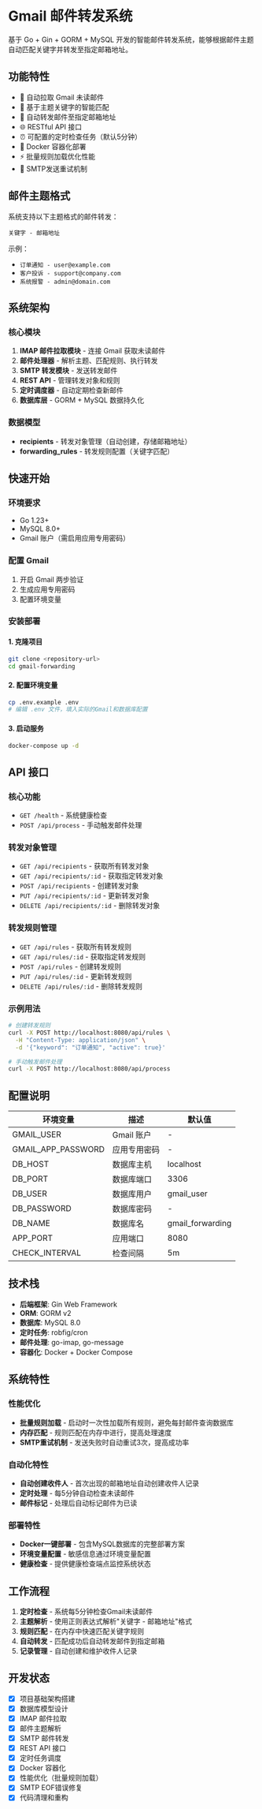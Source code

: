 # Gmail 邮件转发系统

基于 Go + Gin + GORM + MySQL 开发的智能邮件转发系统，能够根据邮件主题自动匹配关键字并转发至指定邮箱地址。

## 功能特性

- 🔄 自动拉取 Gmail 未读邮件
- 🎯 基于主题关键字的智能匹配
- 📧 自动转发邮件至指定邮箱地址
- 🌐 RESTful API 接口
- ⏰ 可配置的定时检查任务（默认5分钟）
- 🐳 Docker 容器化部署
- ⚡ 批量规则加载优化性能
- 🔄 SMTP发送重试机制

## 邮件主题格式

系统支持以下主题格式的邮件转发：

```
关键字 - 邮箱地址
```

示例：
- `订单通知 - user@example.com`
- `客户投诉 - support@company.com`
- `系统报警 - admin@domain.com`

## 系统架构

### 核心模块

1. **IMAP 邮件拉取模块** - 连接 Gmail 获取未读邮件
2. **邮件处理器** - 解析主题、匹配规则、执行转发  
3. **SMTP 转发模块** - 发送转发邮件
4. **REST API** - 管理转发对象和规则
5. **定时调度器** - 自动定期检查新邮件
6. **数据库层** - GORM + MySQL 数据持久化

### 数据模型

- **recipients** - 转发对象管理（自动创建，存储邮箱地址）
- **forwarding_rules** - 转发规则配置（关键字匹配）

## 快速开始

### 环境要求

- Go 1.23+
- MySQL 8.0+
- Gmail 账户（需启用应用专用密码）

### 配置 Gmail

1. 开启 Gmail 两步验证
2. 生成应用专用密码
3. 配置环境变量

### 安装部署

#### 1. 克隆项目

```bash
git clone <repository-url>
cd gmail-forwarding
```

#### 2. 配置环境变量

```bash
cp .env.example .env
# 编辑 .env 文件，填入实际的Gmail和数据库配置
```

#### 3. 启动服务

```bash
docker-compose up -d
```

## API 接口

### 核心功能

- `GET /health` - 系统健康检查
- `POST /api/process` - 手动触发邮件处理

### 转发对象管理

- `GET /api/recipients` - 获取所有转发对象
- `GET /api/recipients/:id` - 获取指定转发对象
- `POST /api/recipients` - 创建转发对象
- `PUT /api/recipients/:id` - 更新转发对象
- `DELETE /api/recipients/:id` - 删除转发对象

### 转发规则管理

- `GET /api/rules` - 获取所有转发规则
- `GET /api/rules/:id` - 获取指定转发规则
- `POST /api/rules` - 创建转发规则
- `PUT /api/rules/:id` - 更新转发规则
- `DELETE /api/rules/:id` - 删除转发规则

### 示例用法

```bash
# 创建转发规则
curl -X POST http://localhost:8080/api/rules \
  -H "Content-Type: application/json" \
  -d '{"keyword": "订单通知", "active": true}'

# 手动触发邮件处理
curl -X POST http://localhost:8080/api/process
```

## 配置说明

| 环境变量 | 描述 | 默认值 |
|---------|------|--------|
| GMAIL_USER | Gmail 账户 | - |
| GMAIL_APP_PASSWORD | 应用专用密码 | - |
| DB_HOST | 数据库主机 | localhost |
| DB_PORT | 数据库端口 | 3306 |
| DB_USER | 数据库用户 | gmail_user |
| DB_PASSWORD | 数据库密码 | - |
| DB_NAME | 数据库名 | gmail_forwarding |
| APP_PORT | 应用端口 | 8080 |
| CHECK_INTERVAL | 检查间隔 | 5m |

## 技术栈

- **后端框架**: Gin Web Framework
- **ORM**: GORM v2
- **数据库**: MySQL 8.0
- **定时任务**: robfig/cron
- **邮件处理**: go-imap, go-message
- **容器化**: Docker + Docker Compose

## 系统特性

### 性能优化

- **批量规则加载** - 启动时一次性加载所有规则，避免每封邮件查询数据库
- **内存匹配** - 规则匹配在内存中进行，提高处理速度
- **SMTP重试机制** - 发送失败时自动重试3次，提高成功率

### 自动化特性

- **自动创建收件人** - 首次出现的邮箱地址自动创建收件人记录
- **定时处理** - 每5分钟自动检查未读邮件
- **邮件标记** - 处理后自动标记邮件为已读

### 部署特性

- **Docker一键部署** - 包含MySQL数据库的完整部署方案
- **环境变量配置** - 敏感信息通过环境变量配置
- **健康检查** - 提供健康检查端点监控系统状态

## 工作流程

1. **定时检查** - 系统每5分钟检查Gmail未读邮件
2. **主题解析** - 使用正则表达式解析"关键字 - 邮箱地址"格式
3. **规则匹配** - 在内存中快速匹配关键字规则
4. **自动转发** - 匹配成功后自动转发邮件到指定邮箱
5. **记录管理** - 自动创建和维护收件人记录

## 开发状态

- [x] 项目基础架构搭建
- [x] 数据库模型设计  
- [x] IMAP 邮件拉取
- [x] 邮件主题解析
- [x] SMTP 邮件转发
- [x] REST API 接口
- [x] 定时任务调度
- [x] Docker 容器化
- [x] 性能优化（批量规则加载）
- [x] SMTP EOF错误修复
- [x] 代码清理和重构